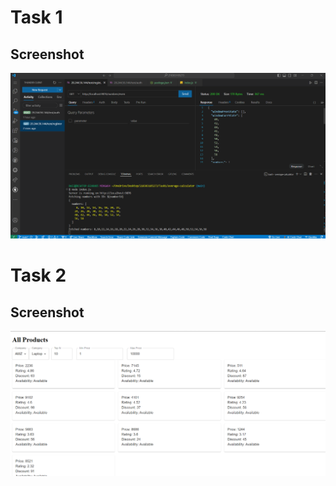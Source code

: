 # Task 1
## Screenshot

![Task 1 Screenshot](/Task1/images/output.png)

# Task 2
## Screenshot

![Task 2 Screenshot](/Task2/public/AllProduct.jpg)